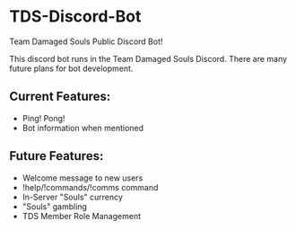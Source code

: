 # TDS-Discord-Bot
Team Damaged Souls Public Discord Bot!

This discord bot runs in the Team Damaged Souls Discord. There are many future plans for bot development.

## Current Features:
* Ping! Pong!
* Bot information when mentioned

## Future Features:
* Welcome message to new users
* !help/!commands/!comms command
* In-Server "Souls" currency
* "Souls" gambling
* TDS Member Role Management
